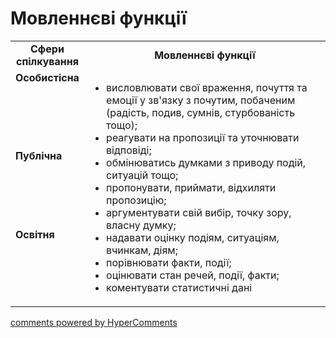 <div id="hypercomments_widget" class="js-hypercomments-widget invisible"></div>

# Мовленнєві функції

<table>
  <tr>
    <td width="15%" align="center"><b>Сфери спілкування</b></td>
    <td width="85%" align="center"><b>Мовленнєві функції</b></td>
  </tr>
  <tr>
    <td width="15%" style="vertical-align:top !important;">
<b>Особистісна</b></td>
    <td width="85%" style="vertical-align:top !important;" rowspan="3">
<ul type="disc">
<li>висловлювати свої враження, почуття та емоції у зв'язку з почутим, побаченим (радість, подив, сумнів, стурбованість тощо);</li>
<li>реагувати на пропозиції та уточнювати відповіді;</li>
<li>обмінюватись думками з приводу подій, ситуацій тощо;</li>
<li>пропонувати, приймати, відхиляти пропозицію;</li>
<li>аргументувати свій вибір, точку зору, власну думку;</li>
<li>надавати оцінку подіям, ситуаціям, вчинкам, діям;</li>
<li>порівнювати факти, події;</li>
<li>оцінювати стан речей, події, факти;</li>
<li>коментувати статистичні дані</li>
</ul>
</td>
  </tr>
<tr>
    <td width="15%" style="vertical-align:top !important;">
<b>Публічна</b></td>
</tr>
<tr>
    <td width="15%" style="vertical-align:top !important;">
<b>Освітня</b></td>
</tr>
</table>

<div class="js-hypercomments-container">
    <a href="http://hypercomments.com" class="hc-link" title="comments widget">comments powered by HyperComments</a>
</div>